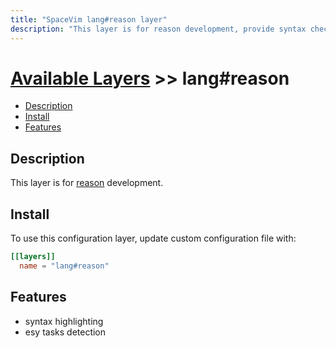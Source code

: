 ```yaml
---
title: "SpaceVim lang#reason layer"
description: "This layer is for reason development, provide syntax checking, code runner and repl support for reason file."
---
```


# [Available Layers](../../) >> lang#reason

<!-- vim-markdown-toc GFM -->

- [Description](#description)
- [Install](#install)
- [Features](#features)

<!-- vim-markdown-toc -->

## Description

This layer is for [reason](http://reasonml.github.io/) development.

## Install

To use this configuration layer, update custom configuration file with:

```toml
[[layers]]
  name = "lang#reason"
```
## Features

- syntax highlighting
- esy tasks detection
